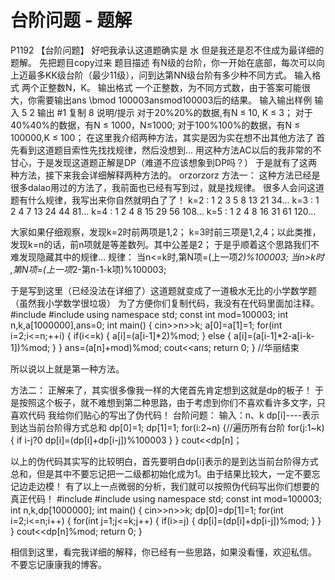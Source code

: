 # 台阶问题 - 题解

P1192 【台阶问题】
好吧我承认这道题确实是 水
但是我还是忍不住成为最详细的题解。
先把题目copy过来
题目描述
有N级的台阶，你一开始在底部，每次可以向上迈最多KK级台阶（最少11级），问到达第NN级台阶有多少种不同方式。
输入格式
两个正整数N，K。
输出格式
一个正整数，为不同方式数，由于答案可能很大，你需要输出ans \bmod 100003ansmod100003后的结果。
输入输出样例
输入
5 2
输出 #1 复制
8
说明/提示
对于20%20%的数据,有N ≤ 10, K ≤ 3；
对于40%40%的数据，有N ≤ 1000，N≤1000;
对于100%100%的数据，有N ≤ 100000,K ≤ 100；
在这里我介绍两种方法，其实是因为实在想不出其他方法了
首先看到这道题目索性先找找规律，然后没想到...
用这种方法AC以后的我非常的不甘心，于是发现这道题正解是DP（难道不应该想象到DP吗？）
于是就有了这两种方法，接下来我会详细解释两种方法的。
orzorzorz
方法一：
这种方法已经是很多dalao用过的方法了，我前面也已经有写到过，就是找规律。
很多人会问这道题有什么规律，我写出来你自然就明白了了！
k=2 : 1 2 3 5 8 13 21 34...
k=3 : 1 2 4 7 13 24 44 81...
k=4 : 1 2 4 8 15 29 56 108...
k=5 : 1 2 4 8 16 31 61 120...

大家如果仔细观察，发现k=2时前两项是1,2；
k=3时前三项是1,2,4；以此类推，发现k=n的话，前n项就是等差数列。其中公差是2；
于是乎顺着这个思路我们不难发现隐藏其中的规律...
规律： 
当n<=k时,第N项=(上一项*2)%100003;
当n>k时 ,第N项=(上一项*2-第n-1-k项)%100003;

于是写到这里（已经没法在详细了）这道题就变成了一道极水无比的小学数学题（虽然我小学数学很垃圾）
为了方便你们复制代码，我没有在代码里面加注释。
#include<iostream>
#include<cstdio>
using namespace std;
const int mod=100003;
int n,k,a[1000000],ans=0;
int main()
{
	cin>>n>>k;
	a[0]=a[1]=1;
	for(int i=2;i<=n;++i)
	{
		if(i<=k)
		{
			a[i]=(a[i-1]*2)%mod;
		}
		else 
		{
			a[i]=(a[i-1]*2-a[i-k-1])%mod;
		}
	}
	ans=(a[n]+mod)%mod;
    cout<<ans;
    return 0;
}
  //华丽结束

所以说以上就是第一种方法。

方法二：
正解来了，其实很多像我一样的大佬首先肯定想到这就是dp的板子！ 于是按照这个板子，就不难想到第二种思路，由于考虑到你们不喜欢看许多文字，只喜欢代码 我给你们贴心的写出了伪代码！
台阶问题：
输入：n、k
dp[i]----表示到达当前台阶得方式总和
dp[0]=1;
dp[1]=1;
for(i:2~n)
{//遍历所有台阶
   for(j:1~k)
	{
		if i-j?0
		dp[i]=(dp[i]+dp[i-j])%100003
	}
}
cout<<dp[n]；

以上的伪代码其实写的比较明白，首先要明白dp[i]表示的是到达当前台阶得方式总和，但是其中不要忘记把一二级都初始化成为1。由于结果比较大，一定不要忘记边走边模！
有了以上一点微弱的分析，我们就可以按照伪代码写出你们想要的真正代码！
#include<iostream>
#include<cstdio>
using namespace std;
const int mod=100003;
int n,k,dp[1000000];
int main()
{
	cin>>n>>k;
	dp[0]=dp[1]=1;
	for(int i=2;i<=n;i++)
	{
		for(int j=1;j<=k;j++)
		{
			if(i>=j)
			{
				dp[i]=(dp[i]+dp[i-j])%mod;
			}
		}
	}
	cout<<dp[n]%mod;
	return 0;
}


相信到这里，看完我详细的解释，你已经有一些思路，如果没看懂，欢迎私信。
不要忘记康康我的博客。
 